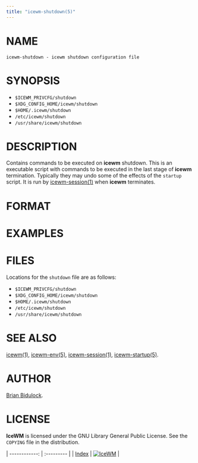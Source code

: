 ```yaml
---
title: "icewm-shutdown(5)"
---
```

# NAME

    icewm-shutdown - icewm shutdown configuration file

# SYNOPSIS

- `$ICEWM_PRIVCFG/shutdown`
- `$XDG_CONFIG_HOME/icewm/shutdown`
- `$HOME/.icewm/shutdown`
- `/etc/icewm/shutdown`
- `/usr/share/icewm/shutdown`

# DESCRIPTION

Contains commands to be executed on **icewm** shutdown.  This is an
executable script with commands to be executed in the last stage of
**icewm** termination.  Typically they may undo some of the effects of
the `startup` script.  It is run by [icewm-session(1)](icewm-session) when **icewm**
terminates.

# FORMAT

# EXAMPLES

# FILES

Locations for the `shutdown` file are as follows:

- `$ICEWM_PRIVCFG/shutdown`
- `$XDG_CONFIG_HOME/icewm/shutdown`
- `$HOME/.icewm/shutdown`
- `/etc/icewm/shutdown`
- `/usr/share/icewm/shutdown`

# SEE ALSO

[icewm(1)](icewm),
[icewm-env(5)](icewm-env),
[icewm-session(1)](icewm-session),
[icewm-startup(5)](icewm-startup).

# AUTHOR

[Brian Bidulock](mailto:bidulock@openss7.org).

# LICENSE

**IceWM** is licensed under the GNU Library General Public License.
See the `COPYING` file in the distribution.

| ------------: | :--------- |
| [Index](/man) | [![IceWM](/images/logom.jpg "ice-wm.org")](https://ice-wm.org "ice-wm.org") |
